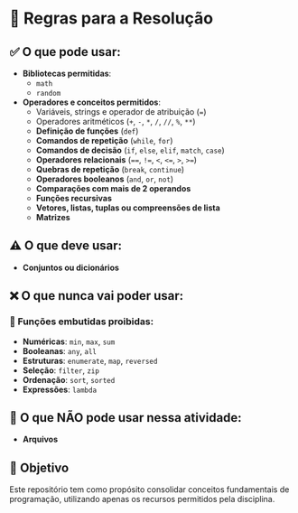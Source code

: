# 📌 Regras para a Resolução

## ✅ O que pode usar:
- **Bibliotecas permitidas**:  
  - `math`  
  - `random`  
- **Operadores e conceitos permitidos**:  
  - Variáveis, strings e operador de atribuição (`=`)  
  - Operadores aritméticos (`+`, `-`, `*`, `/`, `//`, `%`, `**`)  
  - **Definição de funções** (`def`)  
  - **Comandos de repetição** (`while`, `for`)  
  - **Comandos de decisão** (`if`, `else`, `elif`, `match`, `case`)  
  - **Operadores relacionais** (`==`, `!=`, `<`, `<=`, `>`, `>=`)  
  - **Quebras de repetição** (`break`, `continue`)  
  - **Operadores booleanos** (`and`, `or`, `not`)  
  - **Comparações com mais de 2 operandos**  
  - **Funções recursivas**  
  - **Vetores, listas, tuplas ou compreensões de lista**  
  - **Matrizes**  

## ⚠️ O que deve usar:
- **Conjuntos ou dicionários**  

## ❌ O que nunca vai poder usar:
### 🔹 Funções embutidas proibidas:  
- **Numéricas**: `min`, `max`, `sum`  
- **Booleanas**: `any`, `all`  
- **Estruturas**: `enumerate`, `map`, `reversed`  
- **Seleção**: `filter`, `zip`  
- **Ordenação**: `sort`, `sorted`  
- **Expressões**: `lambda`  

## 🚫 O que **NÃO** pode usar nessa atividade:
- **Arquivos**  

## 🎯 Objetivo  
Este repositório tem como propósito consolidar conceitos fundamentais de programação, utilizando apenas os recursos permitidos pela disciplina.  
